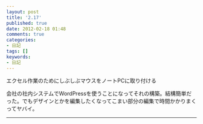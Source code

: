 ```yaml
---
layout: post
title: '2.17'
published: true
date: 2012-02-18 01:48
comments: true
categories:
- 日記
tags: []
keywords:
- 日記
---
```

エクセル作業のためにしぶしぶマウスをノートPCに取り付ける

会社の社内システムでWordPressを使うことになってそれの構築。結構簡単だった。でもデザインとかを編集したくなってこまい部分の編集で時間かかりまくってヤバイ。

---

